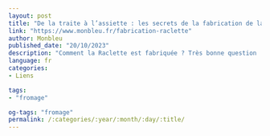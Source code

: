 ```yaml
---
layout: post
title: "De la traite à l’assiette : les secrets de la fabrication de la raclette"
link: "https://www.monbleu.fr/fabrication-raclette"
author: Monbleu
published_date: "20/10/2023"
description: "Comment la Raclette est fabriquée ? Très bonne question ! On vous dévoile les étapes clefs de la fabrication de cette star de l’hiver : de la traite des vaches à l’affinage des fromages, ON VOUS DIT TOUT."
language: fr
categories:
- Liens

tags:
- "fromage"

og-tags: "fromage"
permalink: /:categories/:year/:month/:day/:title/
---
```


